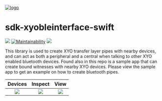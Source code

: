 [logo]: https://cdn.xy.company/img/brand/XY_Logo_GitHub.png

[![logo]](https://xy.company)

# sdk-xyobleinterface-swift
[![](https://img.shields.io/gitter/room/XYOracleNetwork/Stardust.svg)](https://gitter.im/XYOracleNetwork/Dev) [![Maintainability](https://api.codeclimate.com/v1/badges/177ffd933f809522baaf/maintainability)](https://codeclimate.com/github/XYOracleNetwork/sdk-xyobleinterface-swift/maintainability) [![](https://img.shields.io/cocoapods/v/sdk-xyobleinterface-swift.svg?style=flat)](https://cocoapods.org/pods/sdk-xyobleinterface-swift)

This library is used to create XYO transfer layer pipes with nearby devices, and can act as both a peripheral and a central when talking to other XYO enabled bluetooth devices. Found also in this repo is a sample app that can create bound witnesses with nearby XYO devices. Please view the sample app to get an example on how to create bluetooth pipes.


Devices             |  Inspect | View
:-------------------------:|:-------------------------: |:-------------------------:
![](https://github.com/XYOracleNetwork/sdk-xyobleinterface-swift/blob/master/screenshots/0.jpg?raw=true)  |  ![](https://github.com/XYOracleNetwork/sdk-xyobleinterface-swift/blob/master/screenshots/1.png?raw=true) |  ![](https://github.com/XYOracleNetwork/sdk-xyobleinterface-swift/blob/master/screenshots/2.png?raw=true)
